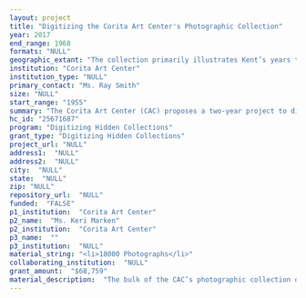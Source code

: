 ```yaml
--- 
layout: project 
title: "Digitizing the Corita Art Center's Photographic Collection"
year: 2017
end_range: 1968
formats: "NULL"
geographic_extant: "The collection primarily illustrates Kent’s years teaching at the Immaculate Heart College in Los Angeles, California. Other US cities appear in images of Kent’s lecture tours and art exhibitions. International sites across Europe, Hong Kong, and Japan are also seen in Kent’s trips abroad in 1958 and 1959."
institution: "Corita Art Center"
institution_type: "NULL"
primary_contact: "Ms. Ray Smith"
size: "NULL"
start_range: "1955"
summary: "The Corita Art Center (CAC) proposes a two-year project to digitize its photographic collection, which consists of approximately 18,000 35mm slides. Photographed primarily by Corita Kent, the CAC’s collection includes images of Kent’s years as an art professor with Immaculate Heart College, and documents many of Kent's exhibitions, source materials, and her travels in the United States and abroad. The CAC plans to: conduct an item-level inventory of the collection; digitize the collection; assign metadata; and upload the images to the CAC’s website for public display. This project will provide access into aspects of Kent’s life that have largely been inaccessible or unknown. The newly digitized collection will provide a wealth of new primary source material for scholars, curators, educators, and the general public and contains relevant content for those with an interest in arts education, women religious, Los Angeles history, and the life and legacy of artist Corita Kent."
hc_id: "25671687"
program: "Digitizing Hidden Collections"
grant_type: "Digitizing Hidden Collections"
project_url: "NULL"
address1:  "NULL"
address2:  "NULL"
city:  "NULL"
state:  "NULL"
zip: "NULL"
repository_url:  "NULL"
funded:  "FALSE"
p1_institution:  "Corita Art Center"
p2_name:  "Ms. Keri Marken"
p2_institution:  "Corita Art Center"
p3_name:  ""
p3_institution:  "NULL"
material_string: "<li>18000 Photographs</li>"
collaborating_institution:  "NULL"
grant_amount:  "$68,759"
material_description:  "The bulk of the CAC’s photographic collection dates from the 1950s through the late 1960s. The majority of the 18,000 images document Kent’s years as an art professor at Immaculate Heart College in Los Angeles, California. Photographed primarily by Kent, the collection includes images of the college’s “Mary’s Day” celebrations, field trips to the Watts Towers and the home of Charles and Ray Eames, as well as the college’s lecture series, which welcomed notable individuals like Saul Bass, Buckminster Fuller, Konrad Wachsmann, and Josef von Sternberg. Images of Kent’s exhibitions, including her participation in the Vatican Pavilion at the 1964 New York World’s Fair, are also present, as are her travels across Europe, Hong Kong, and Japan. A portion of the collection also includes images of source material for Kent’s serigraphs, such as commercial signage, advertising campaigns, newspaper headlines, and product labels. The CAC acquired this collection in 1997, when the Immaculate Heart Community (IHC) established the organization. The Immaculate Heart Community is a 501(c) (3) organization founded in 1970 by former sisters of the Immaculate Heart of Mary (IHM). When Kent died in 1986, the IHC was a major beneficiary of her will, obtaining all of Kent’s unsold works and copyrights. Kent’s photographic collection, which had been part of the Immaculate Heart College archives, was acquired by the IHC after the college closed in 1981 and was transferred to the CAC upon its founding."
---
```

